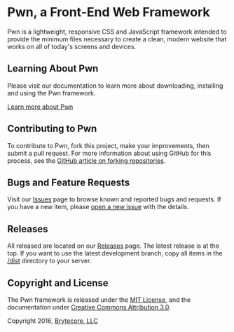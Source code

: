 # Pwn, a Front-End Web Framework

Pwn is a lightweight, responsive CSS and JavaScript framework intended to provide the minimum files necessary 
to create a clean, modern website that works on all of today's screens and devices.

## Learning About Pwn

Please visit our documentation to learn more about downloading, installing and using the Pwn framework.

[Learn more about Pwn](http://pwncss.com)

## Contributing to Pwn

To contribute to Pwn, fork this project, make your improvements, then submit a pull request. For more information
about using GitHub for this process, see the 
[GitHub article on forking repositories](https://help.github.com/articles/fork-a-repo/).

## Bugs and Feature Requests

Visit our [Issues](https://github.com/Brytecore/pwn/issues) page to browse known and reported bugs and requests. If you 
have a new item, please [open a new issue](https://github.com/Brytecore/pwn/issues/new) with the details.

## Releases

All released are located on our [Releases](https://github.com/Brytecore/pwn/releases) page. The latest release is at the 
top. If you want to use the latest development branch, copy all items in the 
[/dist](https://github.com/Brytecore/pwn/tree/master/dist) directory to your server.

## Copyright and License

The Pwn framework is released under the [MIT License](https://github.com/Brytecore/pwn/blob/master/LICENSE), and the 
documentation under [Creative Commons Attribution 3.0](https://github.com/Brytecore/pwn/blob/gh-pages/LICENSE).

Copyright 2016, [Brytecore, LLC](http://brytecore.com)
